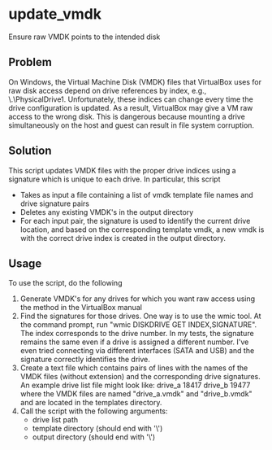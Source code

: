 # update_vmdk

Ensure raw VMDK points to the intended disk

## Problem

On Windows, the Virtual Machine Disk (VMDK) files that VirtualBox uses for raw disk access depend on drive references by index, e.g., \\.\PhysicalDrive1. Unfortunately, these indices can change every time the drive configuration is updated. As a result, VirtualBox may give a VM raw access to the wrong disk. This is dangerous because mounting a drive simultaneously on the host and guest can result in file system corruption.

## Solution

This script updates VMDK files with the proper drive indices using a signature which is unique to each drive. In particular, this script
- Takes as input a file containing a list of vmdk template file names and drive signature pairs
- Deletes any existing VMDK's in the output directory
- For each input pair, the signature is used to identify the current drive location, and based on the corresponding template vmdk, a new vmdk is with the correct drive index is created in the output directory.

## Usage

To use the script, do the following
1. Generate VMDK's for any drives for which you want raw access using the method in the VirtualBox manual
2. Find the signatures for those drives. One way is to use the wmic tool. At the command prompt, run "wmic DISKDRIVE GET INDEX,SIGNATURE".  The index corresponds to the drive number. In my tests, the signature remains the same even if a drive is assigned a different number. I've even tried connecting via different interfaces (SATA and USB) and the signature correctly identifies the drive.
3. Create a text file which contains pairs of lines with the names of the VMDK files (without extension) and the corresponding drive signatures. An example drive list file might look like:
drive_a
18417
drive_b
19477
where the VMDK files are named "drive_a.vmdk" and "drive_b.vmdk" and are located in the templates directory.
4. Call the script with the following arguments: 
    - drive list path
    - template directory (should end with '\\')
    - output directory (should end with '\\')
